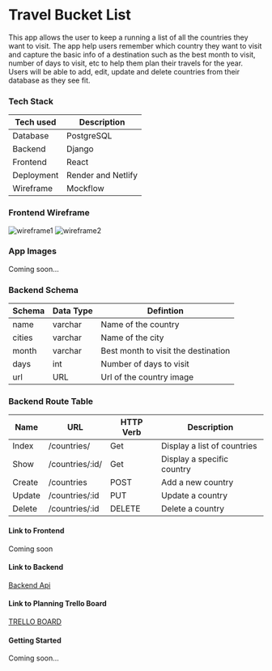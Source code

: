  # Travel Bucket List

This app allows the user to keep a running a list of all the countries they want to visit. The app help users remember which country they want to visit and capture the basic info of a destination such as the best month to visit, number of days to visit, etc to help them plan their travels for the year. Users will be able to add, edit, update and delete countries from their database as they see fit. 


 ### Tech Stack

| Tech used | Description |
|-----|------|
| Database | PostgreSQL|
| Backend | Django|
| Frontend | React |
| Deployment | Render and Netlify |
| Wireframe | Mockflow |


 ### Frontend Wireframe

 ![wireframe1](https://i.imgur.com/NnbAKcB.png)
 ![wireframe2](https://i.imgur.com/LVj83bt.png)

 ### App Images
 Coming soon...
 <!-- ![app screenshots 1](https://i.imgur.com/ndwzPiR.png)
 ![app screenshots 2](https://i.imgur.com/rJRVrtr.png)
 ![app screenshots 3](https://i.imgur.com/s2YfoZa.png)
 ![app screenshots 4](https://i.imgur.com/OYWUwFx.png)
 ![app screenshots 5](https://i.imgur.com/0pF80aw.png) -->

### Backend Schema
| Schema | Data Type   | Defintion   |
|-----|------|-----|
| name | varchar | Name of the country   |
| cities | varchar | Name of the city  |
| month | varchar | Best month to visit the destination    |
| days | int | Number of days to visit   |
| url | URL | Url of the country image |


### Backend Route Table


| Name | URL | HTTP Verb | Description |  
|-----|------|-----|------|
| Index | /countries/ | Get | Display a list of countries|
| Show | /countries/:id/ | Get | Display a specific country|
| Create | /countries | POST | Add a new country|
| Update | /countries/:id | PUT | Update a country |
| Delete | /countries/:id | DELETE | Delete a country |


#### Link to Frontend
Coming soon
<!-- [My Project Live Page](https://menu-make-2.onrender.com/menu/) -->

#### Link to Backend
[Backend Api](https://travel-app-backend-v9eb.onrender.com/countries/)

#### Link to Planning Trello Board
[TRELLO BOARD](https://trello.com/invite/b/9WKqFaBN/ATTIb532bebbf1162c5d4822f09258beb444B83DF217/travel-bucket-list-app)

####  Getting Started
Coming soon...

<!-- - Click on "create new menu items" button to add new menu items to your menu!
- To learn more about an item, tap on the image of the item.
- To delete an item, click on the item and then tap the delete button.
- To edit an item, click on the item and then tap the edit button. This will navigate you to the edit page. Then edit the item and click the update button to make changes to the menu item. -->